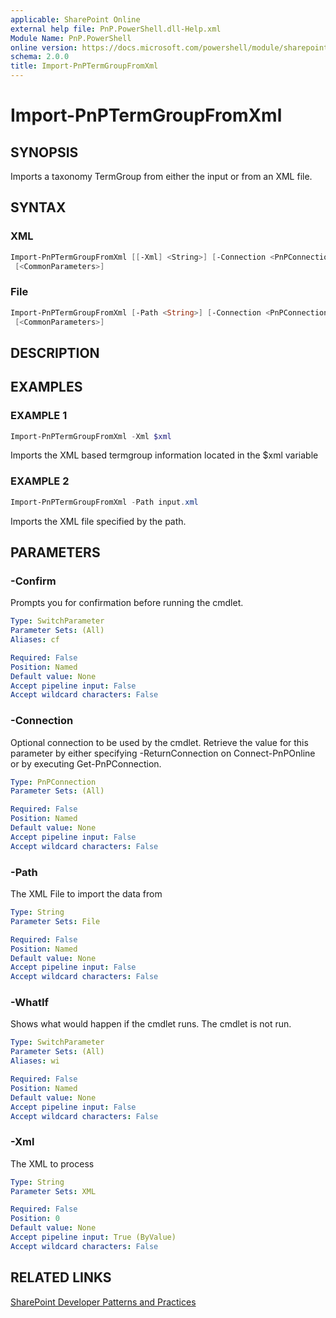 ```yaml
---
applicable: SharePoint Online
external help file: PnP.PowerShell.dll-Help.xml
Module Name: PnP.PowerShell
online version: https://docs.microsoft.com/powershell/module/sharepoint-pnp/import-pnptermgroupfromxml
schema: 2.0.0
title: Import-PnPTermGroupFromXml
---
```


# Import-PnPTermGroupFromXml

## SYNOPSIS
Imports a taxonomy TermGroup from either the input or from an XML file.

## SYNTAX

### XML
```powershell
Import-PnPTermGroupFromXml [[-Xml] <String>] [-Connection <PnPConnection>]  
 [<CommonParameters>]
```

### File
```powershell
Import-PnPTermGroupFromXml [-Path <String>] [-Connection <PnPConnection>]  
 [<CommonParameters>]
```

## DESCRIPTION

## EXAMPLES

### EXAMPLE 1
```powershell
Import-PnPTermGroupFromXml -Xml $xml
```

Imports the XML based termgroup information located in the $xml variable

### EXAMPLE 2
```powershell
Import-PnPTermGroupFromXml -Path input.xml
```

Imports the XML file specified by the path.

## PARAMETERS

### -Confirm
Prompts you for confirmation before running the cmdlet.

```yaml
Type: SwitchParameter
Parameter Sets: (All)
Aliases: cf

Required: False
Position: Named
Default value: None
Accept pipeline input: False
Accept wildcard characters: False
```

### -Connection
Optional connection to be used by the cmdlet. Retrieve the value for this parameter by either specifying -ReturnConnection on Connect-PnPOnline or by executing Get-PnPConnection.

```yaml
Type: PnPConnection
Parameter Sets: (All)

Required: False
Position: Named
Default value: None
Accept pipeline input: False
Accept wildcard characters: False
```

### -Path
The XML File to import the data from

```yaml
Type: String
Parameter Sets: File

Required: False
Position: Named
Default value: None
Accept pipeline input: False
Accept wildcard characters: False
```

### -WhatIf
Shows what would happen if the cmdlet runs. The cmdlet is not run.

```yaml
Type: SwitchParameter
Parameter Sets: (All)
Aliases: wi

Required: False
Position: Named
Default value: None
Accept pipeline input: False
Accept wildcard characters: False
```

### -Xml
The XML to process

```yaml
Type: String
Parameter Sets: XML

Required: False
Position: 0
Default value: None
Accept pipeline input: True (ByValue)
Accept wildcard characters: False
```

## RELATED LINKS

[SharePoint Developer Patterns and Practices](https://aka.ms/sppnp)